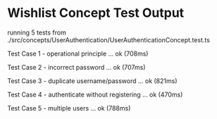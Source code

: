 # Wishlist Concept Test Output

running 5 tests from ./src/concepts/UserAuthentication/UserAuthenticationConcept.test.ts

Test Case 1 - operational principle ... ok (708ms)

Test Case 2 - incorrect password ... ok (707ms)

Test Case 3 - duplicate username/password ... ok (821ms)

Test Case 4 - authenticate without registering ... ok (470ms)

Test Case 5 - multiple users ... ok (788ms)
